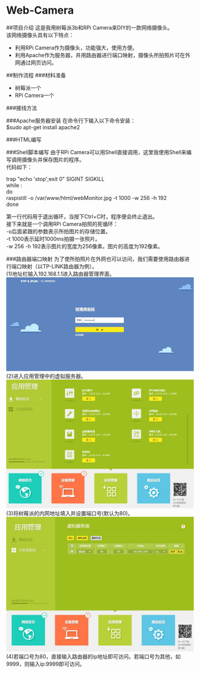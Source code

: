 # Web-Camera
##项目介绍
这是我用树莓派3b和RPi Camera来DIY的一款网络摄像头。  
该网络摄像头具有以下特点：  
* 利用RPi Camera作为摄像头，功能强大，使用方便。  
* 利用Apache作为服务器，并用路由器进行端口映射，摄像头所拍照片可在外网通过网页访问。

##制作流程
###材料准备
* 树莓派一个  
* RPi Camera一个

###接线方法

###Apache服务器安装
在命令行下输入以下命令安装：  
$sudo apt-get install apache2  

###HTML编写

###Shell脚本编写
由于RPi Camera可以用Shell直接调用，这里我使用Shell来编写调用摄像头并保存图片的程序。  
代码如下：  

trap "echo 'stop';exit 0" SIGINT SIGKILL  
while :  
do  
    raspistill -o /var/www/html/webMonitor.jpg -t 1000 -w 256 -h 192  
done  

第一行代码用于退出循环，当按下Ctrl+C时，程序便会终止退出。  
接下来就是一个调用RPi Camera拍照的死循环：  
-o后面紧跟的参数表示所拍图片的存储位置。  
-t 1000表示延时1000ms拍摄一张照片。  
-w 256 -h 192表示图片的宽度为256像素，图片的高度为192像素。

###路由器端口映射
为了使所拍照片在外网也可以访问，我们需要使用路由器进行端口映射（以TP-LINK路由器为例）。  
(1)地址栏输入192.168.1.1进入路由器管理界面。  
![router1](https://github.com/Jason-Flash/Web-Camera/blob/master/image/router1.jpg)
(2)进入应用管理中的虚拟服务器。  
![router1](https://github.com/Jason-Flash/Web-Camera/blob/master/image/router2.jpg)
(3)将树莓派的内网地址填入并设置端口号(默认为80)。  
![router1](https://github.com/Jason-Flash/Web-Camera/blob/master/image/router3.jpg)
(4)若端口号为80，直接输入路由器的ip地址即可访问。若端口号为其他，如9999，则输入ip:9999即可访问。  

